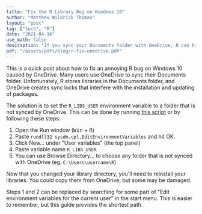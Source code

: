 ```yaml
---
title: "Fix the R Library Bug on Windows 10"
author: "Matthew Wildrick Thomas"
layout: "post"
tag: ["tech", "R"]
date: "2021-04-16"
use_math: false
description: "If you sync your Documents folder with OneDrive, R can have issues"
pdf: "/assets/pdfs/blog/r-fix-onedrive.pdf"
---
```


This is a quick post about how to fix an annoying R bug on Windows 10 caused by OneDrive. Many users use OneDrive to sync their Documents folder. Unfortunately, R stores libraries in the Documents folder, and OneDrive creates sync locks that interfere with the installation and updating of packages.

The solution is to set the `R_LIBS_USER` environment variable to a folder that is not synced by OneDrive. This can be done by running [this script](/gh/scripts/r_fix/r_fix.ps1) or by following these steps:

1. Open the Run window (<kbd>Win</kbd> + <kbd>R</kbd>)
2. Paste `rundll32 sysdm.cpl,EditEnvironmentVariables` and hit OK.
3. Click New... under "User variables" (the top panel)
4. Paste variable name `R_LIBS_USER`
5. You can use Browse Directory... to choose any folder that is not synced with OneDrive (eg. `C:\Users\username\R`)

Now that you changed your library directory, you'll need to reinstall your libraries. You could copy them from OneDrive, but some may be damaged. 

Steps 1 and 2 can be replaced by searching for some part of "Edit environment variables for the current user" in the start menu. This is easier to remember, but this guide provides the shortest path.
